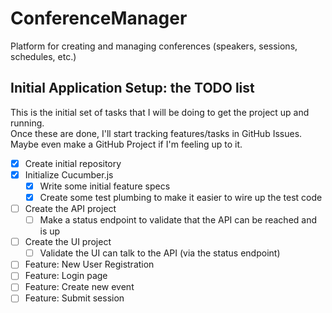 # ConferenceManager
Platform for creating and managing conferences (speakers, sessions, schedules, etc.)

## Initial Application Setup: the TODO list
This is the initial set of tasks that I will be doing to get the project up and running.  
Once these are done, I'll start tracking features/tasks in GitHub Issues.  
Maybe even make a GitHub Project if I'm feeling up to it.

- [x] Create initial repository
- [x] Initialize Cucumber.js
  - [x] Write some initial feature specs
  - [x] Create some test plumbing to make it easier to wire up the test code
- [ ] Create the API project
  - [ ] Make a status endpoint to validate that the API can be reached and is up
- [ ] Create the UI project
  - [ ] Validate the UI can talk to the API (via the status endpoint)
- [ ] Feature: New User Registration
- [ ] Feature: Login page
- [ ] Feature: Create new event
- [ ] Feature: Submit session
